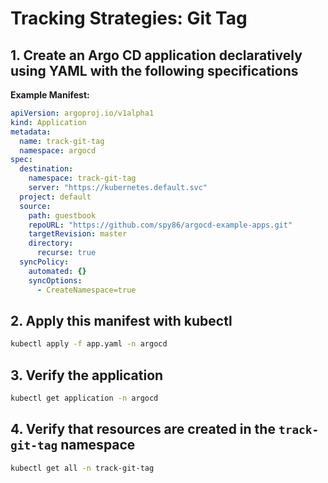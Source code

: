 # Tracking Strategies: Git Tag

## 1. Create an Argo CD application declaratively using YAML with the following specifications

**Example Manifest:**

```yaml
apiVersion: argoproj.io/v1alpha1
kind: Application
metadata:
  name: track-git-tag
  namespace: argocd
spec:
  destination:
    namespace: track-git-tag
    server: "https://kubernetes.default.svc"
  project: default
  source:
    path: guestbook
    repoURL: "https://github.com/spy86/argocd-example-apps.git"
    targetRevision: master
    directory:
      recurse: true
  syncPolicy:
    automated: {}
    syncOptions:
      - CreateNamespace=true
```

## 2. Apply this manifest with kubectl

```bash
kubectl apply -f app.yaml -n argocd
```

## 3. Verify the application

```bash
kubectl get application -n argocd
```

## 4. Verify that resources are created in the `track-git-tag` namespace

```bash
kubectl get all -n track-git-tag
```
